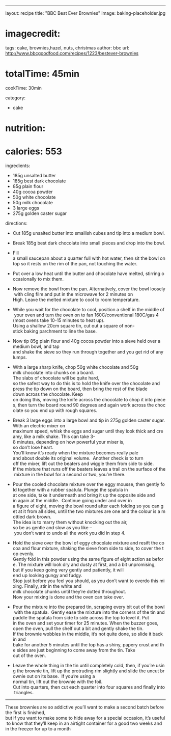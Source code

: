 
---

layout: recipe
title:  "BBC Best Ever Brownies"
image: baking-placeholder.jpg
# imagecredit: 
tags: cake, brownies,hazel, nuts, christmas
author: bbc
url: http://www.bbcgoodfood.com/recipes/1223/bestever-brownies 

# totalTime: 45min
cookTime: 30min

category: 
- cake 
  
# nutrition:
#   calories: 553

ingredients:
- 185g unsalted butter 
- 185g best dark chocolate 
- 85g plain flour 
- 40g cocoa powder 
- 50g white chocolate 
- 50g milk chocolate 
- 3 large eggs 
- 275g golden caster sugar

directions:
- Cut 185g unsalted butter into smallish cubes and tip into a medium bowl. 
- Break 185g best dark chocolate into small pieces and drop into the bowl. 
- Fill a small saucepan about a quarter full with hot water, then sit the bowl on top so it rests on the rim of the pan, not touching the water. 
- Put over a low heat until the butter and chocolate have melted, stirring occasionally to mix them. 
- Now remove the bowl from the pan. Alternatively, cover the bowl loosely with cling film and put in the microwave for 2 minutes on High. Leave the melted mixture to cool to room temperature. 
- While you wait for the chocolate to cool, position a shelf in the middle of your oven and turn the oven on to fan 160C/conventional 180C/gas 4 (most ovens take 10-15 minutes to heat up). 
  Using a shallow 20cm square tin, cut out a square of non-stick baking parchment to line the base. 
- Now tip 85g plain flour and 40g cocoa powder into a sieve held over a medium bowl, and tap and shake the sieve so they run through together and you get rid of any lumps. 

- With a large sharp knife, chop 50g white chocolate and 50g milk chocolate into chunks on a board. 
  The slabs of chocolate will be quite hard, so the safest way to do this is to hold the knife over the chocolate and press the tip down on the board, then bring the rest of the blade down across the chocolate. 
  Keep on doing this, moving the knife across the chocolate to chop it into pieces, then turn the board round 90 degrees and again work across the chocolate so you end up with rough squares. 

- Break 3 large eggs into a large bowl and tip in 275g golden caster sugar. 
  With an electric mixer on maximum speed, whisk the eggs and sugar until they look thick and creamy, like a milk shake. 
  This can take 3-8 minutes, depending on how powerful your mixer is, so don’t lose heart. 
  You’ll know it’s ready when the mixture becomes really pale and about double its original volume. 
  Another check is to turn off the mixer, lift out the beaters and wiggle them from side to side. 
  If the mixture that runs off the beaters leaves a trail on the surface of the mixture in the bowl for a second or two, you’re there. 

- Pour the cooled chocolate mixture over the eggy mousse, then gently fold together with a rubber spatula. 
  Plunge the spatula in at one side, take it underneath and bring it up the opposite side and in again at the middle. 
  Continue going under and over in a figure of eight, moving the bowl round after each folding so you can get at it from all sides, until the two mixtures are one and the colour is a mottled dark brown. 
  The idea is to marry them without knocking out the air, so be as gentle and slow as you like – you don’t want to undo all the work you did in step 4. 

- Hold the sieve over the bowl of eggy chocolate mixture and resift the cocoa and flour mixture, shaking the sieve from side to side, to cover the top evenly. 
  Gently fold in this powder using the same figure of eight action as before. 
  The mixture will look dry and dusty at first, and a bit unpromising, but if you keep going very gently and patiently, it will end up looking gungy and fudgy. 
  Stop just before you feel you should, as you don’t want to overdo this mixing. Finally, stir in the white and milk chocolate chunks until they’re dotted throughout. 
  Now your mixing is done and the oven can take over. 

- Pour the mixture into the prepared tin, scraping every bit out of the bowl with the spatula. 
  Gently ease the mixture into the corners of the tin and paddle the spatula from side to side across the top to level it. 
  Put in the oven and set your timer for 25 minutes. When the buzzer goes, open the oven, pull the shelf out a bit and gently shake the tin. 
  If the brownie wobbles in the middle, it’s not quite done, so slide it back in and bake for another 5 minutes until the top has a shiny, papery crust and the sides are just beginning to come away from the tin. 
  Take out of the oven. 

- Leave the whole thing in the tin until completely cold, then, if you’re using the brownie tin, lift up the protruding rim slightly and slide the uncut brownie out on its base. 
  If you’re using a normal tin, lift out the brownie with the foil. Cut into quarters, then cut each quarter into four squares and finally into triangles. 
  


---

These brownies are so addictive you’ll want to make a second batch before the first is finished, but if you want to make some to hide away for a special occasion, it’s useful to know that they’ll keep in an airtight container for a good two weeks and in the freezer for up to a month